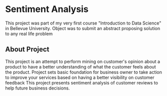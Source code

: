 # Sentiment Analysis


This project was part of my very first course "Introduction to Data Science" in Bellevue University.  Object was to submit an abstract proposing solution to any real life problem

## About Project
This project is an attempt to perform mining on customer's opinion about a product to have a better understanding of what the customer feels about the product. Project sets basic foundation for business owner to take action to improve your services based on having a better visibility on customer feedback
This project presents sentiment analysis of customer reviews to help future business decisions.
